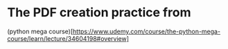 # The PDF creation practice from 
(python mega course)[https://www.udemy.com/course/the-python-mega-course/learn/lecture/34604198#overview]
